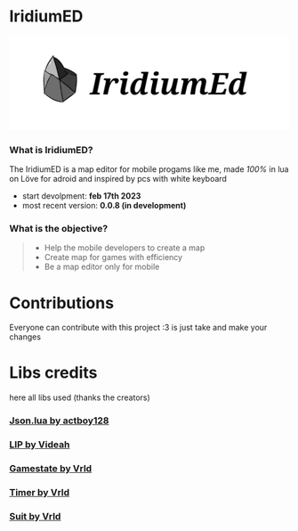 # IridiumED
![iridium](./IridiumIcon.png)
### What is IridiumED?
The IridiumED is a map editor for mobile progams like me, made _100%_ in lua on Löve for adroid and inspired by pcs with white keyboard
- start devolpment: **feb 17th 2023**
- most recent version: **0.0.8 (in development)**
### What is the objective?
> - Help the mobile developers to create a map
> - Create map for games with efficiency
> - Be a map editor only for mobile
# Contributions
Everyone can contribute with this project :3 is just take and make your changes
# Libs credits
here all libs used (thanks the creators)
### [Json.lua by actboy128](https://github.com/actboy168/json.lua)
### [LIP by Videah](https://github.com/videah/Love_INI_Parser/blob/master/LIP.lua)
### [Gamestate by Vrld](https://github.com/vrld/hump/blob/master/gamestate.lua)
### [Timer by Vrld](https://github.com/vrld/hump/blob/master/timer.lua)
### [Suit by Vrld](https://github.com/vrld/SUIT)
